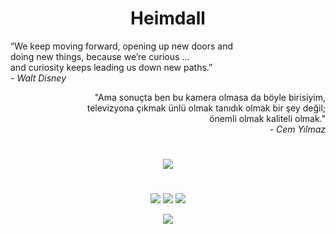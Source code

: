 <h1 align="center">Heimdall<br></h1> 

<p align="left">
“We keep moving forward, opening up new doors and <br>
doing new things, because we’re curious ... <br>
and curiosity keeps leading us down new paths.” <br>
<i>- Walt Disney</i>
</p>
<p align="right">
"Ama sonuçta ben bu kamera olmasa da böyle birisiyim, <br>
televizyona çıkmak ünlü olmak tanıdık olmak bir şey değil; <br>
önemli olmak kaliteli olmak." <br>
<i>- Cem Yılmaz</i>
</p>

<h1></h1>
<p align="center">
    <img src="https://spotify-github-profile.kittinanx.com/api/view?uid=ps3jyelec8p9sxp3hcmpoeznb&cover_image=true&theme=novatorem&show_offline=false&background_color=121212&interchange=true">
</p>

<h1></h1>

<p align="center">
   <a href="https://sptfy.com/ichbinheimdall" target"blank_"><img src="https://img.shields.io/badge/Spotify%20-111111.svg?&style=for-the-badge&logo=spotify&logoColor=white"></a>
   <a href="https://youtube.com/@Heimdall2503" target"blank_"><img src="https://img.shields.io/badge/youtube%20-111111.svg?&style=for-the-badge&logo=youtube&logoColor=white"></a>
   <a href="https://instagram.com/ichbinheimdall" target"blank_"><img src="https://img.shields.io/badge/INSTAGRAM%20-111111.svg?&style=for-the-badge&logo=instagram&logoColor=white"></a>
</p>

<p align="center">
    <img id="preview" src="https://komarev.com/ghpvc/?username=ichbinheimdall&color=red">
</p>

